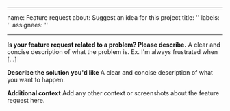 * * *

name: Feature request
about: Suggest an idea for this project
title: ''
labels: ''
assignees: ''

* * *

**Is your feature request related to a problem? Please describe.**
A clear and concise description of what the problem is. Ex. I'm always frustrated when \[...]

**Describe the solution you'd like**
A clear and concise description of what you want to happen.

**Additional context**
Add any other context or screenshots about the feature request here.
